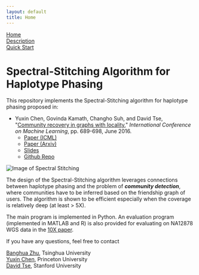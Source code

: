 ```yaml
---
layout: default
title: Home
---
```

[Home](https://chenyx04.github.io/Spectral-Stitching/)  
[Description](https://chenyx04.github.io/Spectral-Stitching/Description)  
[Quick Start](https://chenyx04.github.io/Spectral-Stitching/users_guide)

# Spectral-Stitching Algorithm for Haplotype Phasing


This repository implements the Spectral-Stitching algorithm for haplotype phasing proposed in:

* Yuxin Chen, Govinda Kamath, Changho Suh, and David Tse,  "[Community recovery in graphs with locality](http://proceedings.mlr.press/v48/chena16.html)," *International Conference on Machine Learning*, pp. 689-698, June 2016.
  * [Paper (ICML)](http://www.princeton.edu/~yc5/publications/Locality_ICML.pdf)
  * [Paper (Arxiv)](https://arxiv.org/abs/1602.03828)
  * [Slides](http://www.princeton.edu/~yc5/slides/Locality_ICML_slides.pdf)  
  * [Github Repo](https://github.com/chenyx04/Spectral-Stitching)



![Image of Spectral Stitching](https://github.com/chenyx04/Spectral-Stitching/blob/gh-pages/spectral_stitch_stage12.png)




The design of the Spectral-Stitching algorithm leverages connections between haplotype phasing and the problem of **_community detection_**, where communities have to be inferred based on the friendship graph of users. The algorithm is shown to be efficient especially when the coverage is relatively deep (at least > 5X). 

The main program is implemented in Python. An evaluation program (implemented in MATLAB and R) is also provided for evaluating on NA12878 WGS data in the [10X paper](https://www.ncbi.nlm.nih.gov/pmc/articles/PMC4786454/).

If you have any questions, feel free to contact 

[Banghua Zhu](mailto:13aeon.v01d@gmail.com), Tsinghua University   
[Yuxin Chen](mailto:yuxin.chen@princeton.edu), Princeton University  
[David Tse](mailto:dntse@stanford.edu), Stanford University








